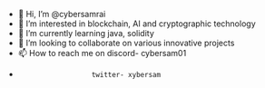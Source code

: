 - 👋 Hi, I’m @cybersamrai
- 👀 I’m interested in blockchain, AI and cryptographic technology 
- 🌱 I’m currently learning java, solidity
- 💞️ I’m looking to collaborate on various innovative projects 
- 📫 How to reach me on discord- cybersam01
-                       twitter- xybersam

<!---
cybersamrai/cybersamrai is a ✨ special ✨ repository because its `README.md` (this file) appears on your GitHub profile.
You can click the Preview link to take a look at your changes.
--->
